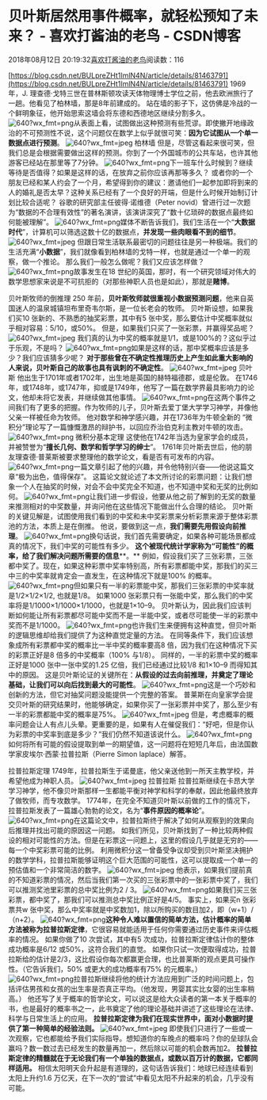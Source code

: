
# 贝叶斯居然用事件概率，就轻松预知了未来？ - 喜欢打酱油的老鸟 - CSDN博客


2018年08月12日 20:19:32[喜欢打酱油的老鸟](https://me.csdn.net/weixin_42137700)阅读数：116


[https://blog.csdn.net/BULpreZHt1ImlN4N/article/details/81463791](https://blog.csdn.net/BULpreZHt1ImlN4N/article/details/81463791)
1969年，J. 理查德·戈特三世在普林斯顿攻读天体物理博士学位之前，他去欧洲旅行了一趟。他看见了柏林墙，那是8年前建成的。
站在墙的影子下，这仿佛是冷战的一个鲜明象征，他开始思索这墙会将东德和西德地区继续分割多久。
![640?wx_fmt=png](https://ss.csdn.net/p?https://mmbiz.qpic.cn/mmbiz_png/pojyAtdhQhO74qA1hmsic3qmcFXqEGA8MnJBxRMZrtb8m4XdjtRVrJ1MSHJyAflWickgrx09P8DDnSprnTPfRhwA/640?wx_fmt=png)从表面上看，试图做出这种预测有些荒谬。即使撇开地缘政治的不可预测性不说，这个问题仅在数学上似乎就很可笑：**因为它试图从一个单一数据点进行预测**。
![640?wx_fmt=jpeg](https://ss.csdn.net/p?https://mmbiz.qpic.cn/mmbiz_jpg/pojyAtdhQhMGWAjCqv0a0dFcVbFa8ppvYzUPACf8qo09Hcg8b8BaggqDLO6oRf1ndbhMo2qAEvYX7m2cL2Dz7A/640?wx_fmt=jpeg)
柏林墙
但是，尽管这看起来很可笑，但我们总是会根据需要做出这样的预测。你到了一个外国城市的公共车站，也许其他游客已经站在那里等了7分钟。
![640?wx_fmt=png](https://ss.csdn.net/p?https://mmbiz.qpic.cn/mmbiz_png/pojyAtdhQhO74qA1hmsic3qmcFXqEGA8MCNQTIwtpw8pYPFia4Qlicnj7lgETroFNFYXiaUZmst9LibKnFwZPgaU4FA/640?wx_fmt=png)下一班车什么时候到？继续等待是否值得？如果是这样的话，在放弃之前你应该再那等多久？
或者你的一个朋友已经和某人约会了一个月，希望得到你的建议：邀请他们一起参加即将到来的人的婚礼是否太早？这种关系已经有了一个良好的开端，但是什么时候开始制订计划比较合适呢？
谷歌的研究部主任彼得·诺维德（Peter novid）曾进行过一次题为“数据的不合理有效性”的著名演讲，该演讲深究了“数十亿琐碎的数据点最终如何能被理解”。
![640?wx_fmt=png](https://ss.csdn.net/p?https://mmbiz.qpic.cn/mmbiz_png/pojyAtdhQhO74qA1hmsic3qmcFXqEGA8MbpIN9NkVzBfNFTR2luRLBngLicUW6Xz1xYaPicW1rf70BnBHTnhNC4aw/640?wx_fmt=png)媒体不断告诉我们，我们生活在一个“**大数据时代**”，计算机可以筛选这数十亿的数据点，**并发现一些肉眼看不到的细节**。
![640?wx_fmt=jpeg](https://ss.csdn.net/p?https://mmbiz.qpic.cn/mmbiz_jpg/pojyAtdhQhMGWAjCqv0a0dFcVbFa8ppv6ZUqiaNDZB6uRuhyBhzzEqfxs1dXynztaygRkvriaVkPb2PfcsibCeBcg/640?wx_fmt=jpeg)
但跟日常生活联系最密切的问题往往是另一种极端。我们的生活充满“**小数据**”，我们就像看到柏林墙的戈特一样，也就是通过一个单一的观察，做一个推论。
那么我们一般怎么做呢？我们又应该怎样做？
![640?wx_fmt=png](https://ss.csdn.net/p?https://mmbiz.qpic.cn/mmbiz_png/pojyAtdhQhO74qA1hmsic3qmcFXqEGA8MEvEicor0vdrZicITuJx8MHAdMCNQZDqFqhxJ9UvNBKOYHyv2suUicIl5w/640?wx_fmt=png)故事发生在18 世纪的英国，那时，有一个研究领域对伟大的数学思想家来说是不可抗拒的（对那些神职人员也是如此），那就是**赌博**。

贝叶斯牧师的倒推理
250 年前，**贝叶斯牧师就很重视小数据预测问题**，他来自英国迷人的温泉城镇坦布里奇韦尔斯，是一位长老会的牧师。
贝叶斯设想，如果我们买10 张新的、不熟悉的抽奖彩票，其中有5 张中奖，那么要估计中奖概率就似乎相对容易：5/10，或50%。
但是，如果我们只买了一张彩票，并赢得奖品呢？
![640?wx_fmt=jpeg](https://ss.csdn.net/p?https://mmbiz.qpic.cn/mmbiz_jpg/pojyAtdhQhMGWAjCqv0a0dFcVbFa8ppvGGuiaHA57OmjicICKKRGxSr6iazDSia27ho1so7Vk0YaNEKqtW2QXibysVg/640?wx_fmt=jpeg)
我们真的认为中奖的概率就是1/1，或是100%的？这似乎过于乐观，不是吗？
![640?wx_fmt=png](https://ss.csdn.net/p?https://mmbiz.qpic.cn/mmbiz_png/pojyAtdhQhNRraFWdkh9vaMMSLtYPIHDChtQEKe72Oh5Q2pHddaxne7vhEpaSDD8NyicKZQ1vgviaW6tjlZZThWQ/640?wx_fmt=png)如果是这样的话，那中奖概率应该是多少？我们应该猜多少呢？
**对于那些曾在不确定性推理历史上产生如此重大影响的人来说，贝叶斯自己的故事也具有讽刺的不确定性**。
![640?wx_fmt=jpeg](https://ss.csdn.net/p?https://mmbiz.qpic.cn/mmbiz_jpg/pojyAtdhQhMGWAjCqv0a0dFcVbFa8ppvo4c7iagkAcFNvXxlKKeH3mmuWySaSY62OUcvOuLLkLiciaZM5Bne1clrg/640?wx_fmt=jpeg)
贝叶斯
他出生于1701年或者1702年，出生地是英国的赫特福德郡，或是伦敦。
在1746年，或1748年，或1747年，抑或是1749年，他写了一篇在数学界最具影响力的论文，他却未将它发表，并继续做其他事情。
![640?wx_fmt=png](https://ss.csdn.net/p?https://mmbiz.qpic.cn/mmbiz_png/pojyAtdhQhO74qA1hmsic3qmcFXqEGA8MtoLYOyVktwkAhiaIkpHUl0eMmZQicCBn5MUW8TAFGOic9aEjVxeIRC40g/640?wx_fmt=png)在这两个事件之间我们有了更多的把握。作为牧师的儿子，贝叶斯去爱丁堡大学学习神学，并像他父亲一样被任命为牧师。
他对数学和神学感兴趣，并在1736年为牛顿全新的 “微积分”理论写了一篇慷慨激昂的辩护书，以回应乔治伯克利主教对牛顿的攻击。
![640?wx_fmt=png](https://ss.csdn.net/p?https://mmbiz.qpic.cn/mmbiz_png/pojyAtdhQhMGWAjCqv0a0dFcVbFa8ppvlib7Tia6tPlK7J5IWdYtZMibPWTvWFKic43NEOhOKVwzdoG1hg8O3UibzaQ/640?wx_fmt=png)
微积分基本定理
这使他在1742年当选为皇家学会的成员，并被赞誉为“**擅长几何、数学和哲学学习的绅士**”。
1761年贝叶斯去世后，他的朋友理查德·普莱斯被要求整理他的数学论文，看是否有可发布的内容。
![640?wx_fmt=png](https://ss.csdn.net/p?https://mmbiz.qpic.cn/mmbiz_png/pojyAtdhQhO74qA1hmsic3qmcFXqEGA8MSk8JaQhW3Trg8fbHCKzPFgUceZrAKfMYPVv8xeg7aeNLHASM1TJPfQ/640?wx_fmt=png)一篇文章引起了他的兴趣，并令他特别兴奋——他说这篇文章“极为出色，值得保存”。
这篇论文就论述了本文所讨论的彩票问题：让我们想象一个人在抽奖的时候，对会不会中奖完全不知道，也不知道中奖和无奖的比例如何。
![640?wx_fmt=png](https://ss.csdn.net/p?https://mmbiz.qpic.cn/mmbiz_png/pojyAtdhQhO74qA1hmsic3qmcFXqEGA8MibN06WZdPH7OuDGicibH9ydP0XvYGPiaOAibl3H8Y7cU0o19hbib59tFDZIQ/640?wx_fmt=png)让我们进一步假设，他要从他之前了解到的无奖的数量来推测相对的中奖数量，并询问他在这些情况下能做出什么合理的结论。
贝叶斯的关键见解是，试图使用我们看到的中奖和未中奖彩票来分析彩票来源于整体彩票池的方法，本质上是在倒推。
他说，要做到这一点，**我们需要先用假设向前推理**。
![640?wx_fmt=png](https://ss.csdn.net/p?https://mmbiz.qpic.cn/mmbiz_png/pojyAtdhQhO74qA1hmsic3qmcFXqEGA8MZiavYQgg2Rfwmrog8LnbiashWUTntedpCQt0iazibowyUNumJAE8zhm4Ww/640?wx_fmt=png)换句话说，我们首先需要确定，如果各种可能场景都成真的情况下，我们中奖的可能性有多少。
**这个被现代统计学家称为“可能性”的概率，给了我们解决问题所需要的信息****。**
例如，假设我们买了三张彩票，三张都中奖了。现在，如果这种彩票中奖率特别高，所有彩票都能中奖，那我们的买三中三的中奖率就肯定会一直发生，在这种情况下就是100% 的概率。
![640?wx_fmt=png](https://ss.csdn.net/p?https://mmbiz.qpic.cn/mmbiz_png/pojyAtdhQhO74qA1hmsic3qmcFXqEGA8M8Riae6ibClUBbqrWBwJjHibmEWZ5pFlia0GtbUR1PvFlMYibsXy1KyNG4Ww/640?wx_fmt=png)但如果只有一半的彩票能中奖，那我们三张彩票的中奖率就是1/2×1/2×1/2, 也就是1/8。
如果1000 张彩票只有一张能中奖，那么我们的中奖率将是1/1000×1/1000×1/1000，也就是1×10–9。
贝叶斯认为，因此我们应该判断如何能让所有彩票都尽可能中奖而不是一半能中奖，或者尽可能使一半的彩票中奖而不是1/1000。
![640?wx_fmt=png](https://ss.csdn.net/p?https://mmbiz.qpic.cn/mmbiz_png/pojyAtdhQhO74qA1hmsic3qmcFXqEGA8MVgFaP7N1N01JVaD3naOH2vOy9u8Q7p3gOoRdqOfiaXr0mnUP90VJSlw/640?wx_fmt=png)也许我们生来便拥有这种直觉，但贝叶斯的逻辑思维却给我们提供了为这种直觉定量的方法。
在同等条件下，我们应该想象成所有彩票都中奖的概率比一半中奖的概率要高8 倍，因为我们在这种情况下买的彩票正好是8 倍多的中奖概率（100% 与1/8）。
同样的，一半的彩票中奖的概率正好是1000 张中一张中奖的1.25 亿倍，我们已经通过比较1/8 和1×10–9 而得知其中的原因。
这是贝叶斯论证的关键所在：**从假设的过去向前推理，并奠定了理论基础，让我们可以向后找到最大的可能性**。
![640?wx_fmt=png](https://ss.csdn.net/p?https://mmbiz.qpic.cn/mmbiz_png/pojyAtdhQhO74qA1hmsic3qmcFXqEGA8MADhdhgUia6z5v5JOoIIdZbTqWs51t4dpZnH8erjymdWssiad4pvA42PA/640?wx_fmt=png)这是一个巧妙和创新的方法，但它对抽奖问题没能提供一个完整的答案。
普莱斯在向皇家学会提交贝叶斯的研究结果时，他能够确定，如果你买了一张彩票并中奖了，那么至少有一半的彩票都能中奖的概率是75%。
![640?wx_fmt=jpeg](https://ss.csdn.net/p?https://mmbiz.qpic.cn/mmbiz_jpg/pojyAtdhQhMGWAjCqv0a0dFcVbFa8ppvxnwXaopgia58hNW77nQxPn74YzBNaCW7rqLunsdUnpODnECbSzNPrfg/640?wx_fmt=jpeg)
但是，考虑概率的概率问题会让人有点儿头晕。更重要的是，如果有人在催促我们：“好吧，但是你认为彩票的中奖率到底是多少？”我们仍然不知道该说什么。
![640?wx_fmt=png](https://ss.csdn.net/p?https://mmbiz.qpic.cn/mmbiz_png/pojyAtdhQhO74qA1hmsic3qmcFXqEGA8M2ialDibYVdwg8yFuxn1RazYXbu36JfQM5UxL7iaqX46py8PVk3l1ZQPZA/640?wx_fmt=png)如何将所有可能的假设提取到单一的期望值，这一问题将在短短几年后，由法国数学家皮埃尔·西蒙·拉普拉斯（Pierre Simon laplace）解答。

拉普拉斯定理
1749年，拉普拉斯生于诺曼底，他父亲送他到一所天主教学校，并希望他成为神职人员。
![640?wx_fmt=jpeg](https://ss.csdn.net/p?https://mmbiz.qpic.cn/mmbiz_jpg/pojyAtdhQhMGWAjCqv0a0dFcVbFa8ppvIzlO92icicvITjhibY1Zl9plVx5ODaHptYlTFWEwmhnBhl29URBuz4vXg/640?wx_fmt=jpeg)
拉普拉斯
拉普拉斯继续在卡昂大学学习神学，他不像贝叶斯那样一生都能平衡对神学和科学的奉献，因此他最终放弃了做牧师，而专攻数学。
1774年，在完全不知道贝叶斯以前做的工作的情况下，拉普拉斯发表了一篇雄心勃勃的论文，名为“**事件原因的概率论**”。
![640?wx_fmt=png](https://ss.csdn.net/p?https://mmbiz.qpic.cn/mmbiz_png/pojyAtdhQhO74qA1hmsic3qmcFXqEGA8Ml4fSl5M9qvhicY8FYUmZ2C73LB4LibvPnxnoRFrsbdeY7YNPJX1s4ghA/640?wx_fmt=png)在这篇论文中，拉普拉斯终于解决了如何从观察到的效果向后推理并找出可能的原因这一问题。
如我们所见，贝叶斯找到了一种比较两种假设的相对可能性的方法。但是在彩票这一问题上，这里的假设几乎就是无穷的——每一个中奖彩票可能的比例。
利用微积分这一曾备受争议却受到贝叶斯坚决拥护的数学学科，拉普拉斯能够证明这个巨大范围的可能性，这可以提取成一个单一的预估值和一个非常简洁的数字。
![640?wx_fmt=jpeg](https://ss.csdn.net/p?https://mmbiz.qpic.cn/mmbiz_jpg/pojyAtdhQhMA8IG8wpuiaazHBAZaCJyQWKS7aZRfxtl5ibyrdbXYO73V1GqIRnZcmlCWKswS2KkicUXM64YScicialA/640?wx_fmt=jpeg)
他表示，如果我们提前真的不知道彩票的情况，然后当我们第一次买的三张彩票中的一张彩票中奖了，我们可以推测奖池里彩票的总中奖比例为2 / 3。
![640?wx_fmt=png](https://ss.csdn.net/p?https://mmbiz.qpic.cn/mmbiz_png/pojyAtdhQhO74qA1hmsic3qmcFXqEGA8Mprq9LnpGDcLKk5nhBBOIzokxLFDW2Ks3oQjicGSmz6Eldle8LyKIbRQ/640?wx_fmt=png)如果我们买三张彩票，都中奖了，那我们可以推测总中奖比例正好是4/5。
事实上，如果买n 张彩票共w 张中奖，那么中奖率就是中奖数加1，除以所购买的数目加2，即（w+1）/（n+2）。
![640?wx_fmt=png](https://ss.csdn.net/p?https://mmbiz.qpic.cn/mmbiz_png/pojyAtdhQhO74qA1hmsic3qmcFXqEGA8MTf6l373xR6nSTQLvib8EMgTibV7Sd3qha6vWwQzoTOa1DpkiaYtNxfgvQ/640?wx_fmt=png)**这种令人难以置信的简单方法，估计概率的简单方法被称为拉普拉斯定律**，它很容易就能适用于任何你需要通过历史事件来评估概率的情况。
如果你做了10 次尝试，其中有5 次成功，拉普拉斯定律估计你的整体成功概率是6/12 或50%，这符合我们的直觉。
如果你只试一次便取得成功，拉普拉斯给的估计是2/3，这比假设你每次都赢更合理，也比普莱斯的观点更具可操作性。（它告诉我们，50% 或更大的成功概率有75% 的元概率。）
![640?wx_fmt=png](https://ss.csdn.net/p?https://mmbiz.qpic.cn/mmbiz_png/pojyAtdhQhO74qA1hmsic3qmcFXqEGA8Mf5JOccu4GHs48qZ7otoCDl1HIjeP5WOR2Gq9qicWedxk0v4ek95Wf8A/640?wx_fmt=png)拉普拉斯继续将他的统计方法应用到广泛的时间问题上，包括评估男孩和女孩的出生率是否真正平均。（他发现，男婴其实比女婴的出生率稍高。）
他还写了关于概率的哲学论文，可以说这是给大众读者的第一本关于概率的书，也是最好的概率书之一，此书奠定了他的理论基础并讲述了这些理论在法律、科学与日常生活上的应用。
**拉普拉斯定律为我们在现实世界中，面对小数据时提供了第一种简单的经验法则。**
![640?wx_fmt=jpeg](https://ss.csdn.net/p?https://mmbiz.qpic.cn/mmbiz_jpg/pojyAtdhQhMGWAjCqv0a0dFcVbFa8ppvX4TZxics5JwcAgicVBZoEvNte3a7J8Znyia8OwQno2w7XfoNicffM631Bw/640?wx_fmt=jpeg)
即使我们只进行了一些或一次观察，它也都能给予我们实际指导。想知道你的车晚点的概率吗？你的垒球队会赢吗？数一数过去已经发生的数量再加一，然后除以可能的机会数再加2。
**拉普拉斯定律的精髓就在于无论我们有一个单独的数据点，或数以百万计的数据，它都同样适用。**
相信太阳明天会升起是有道理的，这句话告诉我们：地球已经连续看到太阳上升约1.6 万亿天，在下一次的“尝试”中看见太阳不升起来的机会，几乎没有可能。

